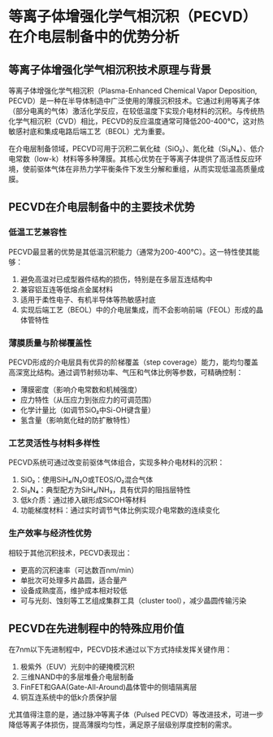 # 等离子体增强化学气相沉积（PECVD）在介电层制备中的优势分析

## 等离子体增强化学气相沉积技术原理与背景

等离子体增强化学气相沉积（Plasma-Enhanced Chemical Vapor Deposition, PECVD）是一种在半导体制造中广泛使用的薄膜沉积技术。它通过利用等离子体（部分电离的气体）激活化学反应，在较低温度下实现介电材料的沉积。与传统热化学气相沉积（CVD）相比，PECVD的反应温度通常可降低200-400°C，这对热敏感衬底和集成电路后端工艺（BEOL）尤为重要。

在介电层制备领域，PECVD可用于沉积二氧化硅（SiO₂）、氮化硅（Si₃N₄）、低介电常数（low-k）材料等多种薄膜。其核心优势在于等离子体提供了高活性反应环境，使前驱体气体在非热力学平衡条件下发生分解和重组，从而实现低温高质量成膜。

## PECVD在介电层制备中的主要技术优势

### 低温工艺兼容性

PECVD最显著的优势是其低温沉积能力（通常为200-400°C）。这一特性使其能够：
1. 避免高温对已成型器件结构的损伤，特别是在多层互连结构中
2. 兼容铝互连等低熔点金属材料
3. 适用于柔性电子、有机半导体等热敏感衬底
4. 实现后端工艺（BEOL）中的介电层集成，而不会影响前端（FEOL）形成的晶体管特性

### 薄膜质量与阶梯覆盖性

PECVD形成的介电层具有优异的阶梯覆盖（step coverage）能力，能均匀覆盖高深宽比结构。通过调节射频功率、气压和气体比例等参数，可精确控制：
- 薄膜密度（影响介电常数和机械强度）
- 应力特性（从压应力到张应力的可调范围）
- 化学计量比（如调节SiO₂中Si-OH键含量）
- 氢含量（影响氮化硅的防扩散特性）

### 工艺灵活性与材料多样性

PECVD系统可通过改变前驱体气体组合，实现多种介电材料的沉积：
1. SiO₂：使用SiH₄/N₂O或TEOS/O₂混合气体
2. Si₃N₄：典型配方为SiH₄/NH₃，具有优异的阻挡层特性
3. 低k介质：通过掺入碳形成SiCOH等材料
4. 功能梯度材料：通过实时调节气体比例实现介电常数的连续变化

### 生产效率与经济性优势

相较于其他沉积技术，PECVD表现出：
- 更高的沉积速率（可达数百nm/min）
- 单批次可处理多片晶圆，适合量产
- 设备成熟度高，维护成本相对较低
- 可与光刻、蚀刻等工艺组成集群工具（cluster tool），减少晶圆传输污染

## PECVD在先进制程中的特殊应用价值

在7nm以下先进制程中，PECVD技术通过以下方式持续发挥关键作用：
1. 极紫外（EUV）光刻中的硬掩模沉积
2. 三维NAND中的多层堆叠介电层制备
3. FinFET和GAA(Gate-All-Around)晶体管中的侧墙隔离层
4. 铜互连系统中的低k介质保护层

尤其值得注意的是，通过脉冲等离子体（Pulsed PECVD）等改进技术，可进一步降低等离子体损伤，提高薄膜均匀性，满足原子层级别厚度控制的需求。